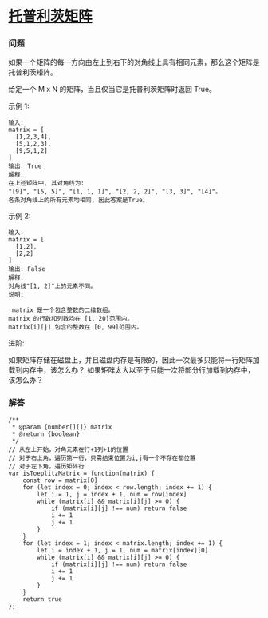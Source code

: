 # [托普利茨矩阵](https://leetcode-cn.com/problems/toeplitz-matrix)

### 问题

如果一个矩阵的每一方向由左上到右下的对角线上具有相同元素，那么这个矩阵是托普利茨矩阵。

给定一个 M x N 的矩阵，当且仅当它是托普利茨矩阵时返回 True。

示例 1:

```
输入:
matrix = [
  [1,2,3,4],
  [5,1,2,3],
  [9,5,1,2]
]
输出: True
解释:
在上述矩阵中, 其对角线为:
"[9]", "[5, 5]", "[1, 1, 1]", "[2, 2, 2]", "[3, 3]", "[4]"。
各条对角线上的所有元素均相同, 因此答案是True。
```
示例 2:

```
输入:
matrix = [
  [1,2],
  [2,2]
]
输出: False
解释:
对角线"[1, 2]"上的元素不同。
说明:

 matrix 是一个包含整数的二维数组。
matrix 的行数和列数均在 [1, 20]范围内。
matrix[i][j] 包含的整数在 [0, 99]范围内。
```
进阶:

如果矩阵存储在磁盘上，并且磁盘内存是有限的，因此一次最多只能将一行矩阵加载到内存中，该怎么办？
如果矩阵太大以至于只能一次将部分行加载到内存中，该怎么办？

### 解答

```
/**
 * @param {number[][]} matrix
 * @return {boolean}
 */
// 从左上开始，对角元素在行+1列+1的位置
// 对于右上角，遍历第一行，只需结束位置为i,j有一个不存在都位置
// 对于左下角，遍历矩阵行
var isToeplitzMatrix = function(matrix) {
    const row = matrix[0]
    for (let index = 0; index < row.length; index += 1) {
        let i = 1, j = index + 1, num = row[index]
        while (matrix[i] && matrix[i][j] >= 0) {
            if (matrix[i][j] !== num) return false
            i += 1
            j += 1
        }
    }
    for (let index = 1; index < matrix.length; index += 1) {
        let i = index + 1, j = 1, num = matrix[index][0]
        while (matrix[i] && matrix[i][j] >= 0) {
            if (matrix[i][j] !== num) return false
            i += 1
            j += 1
        }
    }
    return true
};
```